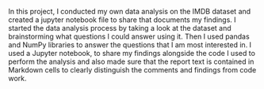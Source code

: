 In this project, I conducted my own data analysis on the IMDB dataset and created a jupyter notebook file to share that documents my findings. I started the data analysis process by taking a look at the dataset and brainstorming what questions I could answer using it. Then I used pandas and NumPy libraries to answer the questions that I am most interested in. I used a Jupyter notebook, to share my findings alongside the code I used to perform the analysis and also made sure that the report text is contained in Markdown cells to clearly distinguish the comments and findings from code work. 